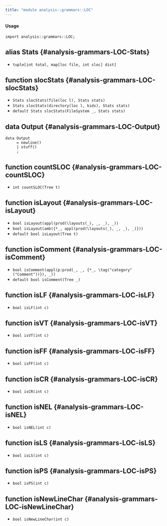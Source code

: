 ```yaml
---
title: "module analysis::grammars::LOC"
---
```


#### Usage

`import analysis::grammars::LOC;`


## alias Stats {#analysis-grammars-LOC-Stats}

* `tuple[int total, map[loc file, int sloc] dist]`

## function slocStats {#analysis-grammars-LOC-slocStats}

* ``Stats slocStats(file(loc l), Stats stats)``
* ``Stats slocStats(directory(loc l, kids), Stats stats)``
* ``default Stats slocStats(FileSystem _, Stats stats)``

## data Output {#analysis-grammars-LOC-Output}

```rascal
data Output  
     = newline()
     | stuff()
     ;
```

## function countSLOC {#analysis-grammars-LOC-countSLOC}

* ``int countSLOC(Tree t)``

## function isLayout {#analysis-grammars-LOC-isLayout}

* ``bool isLayout(appl(prod(\layouts(_), _, _), _))``
* ``bool isLayout(amb({*_, appl(prod(\layouts(_), _, _), _)}))``
* ``default bool isLayout(Tree t)``

## function isComment {#analysis-grammars-LOC-isComment}

* ``bool isComment(appl(p:prod(_, _, {*_, \tag("category"("Comment"))}), _))``
* ``default bool isComment(Tree _)``

## function isLF {#analysis-grammars-LOC-isLF}

* ``bool isLF(int c)``

## function isVT {#analysis-grammars-LOC-isVT}

* ``bool isVT(int c)``

## function isFF {#analysis-grammars-LOC-isFF}

* ``bool isFF(int c)``

## function isCR {#analysis-grammars-LOC-isCR}

* ``bool isCR(int c)``

## function isNEL {#analysis-grammars-LOC-isNEL}

* ``bool isNEL(int c)``

## function isLS {#analysis-grammars-LOC-isLS}

* ``bool isLS(int c)``

## function isPS {#analysis-grammars-LOC-isPS}

* ``bool isPS(int c)``

## function isNewLineChar {#analysis-grammars-LOC-isNewLineChar}

* ``bool isNewLineChar(int c)``

